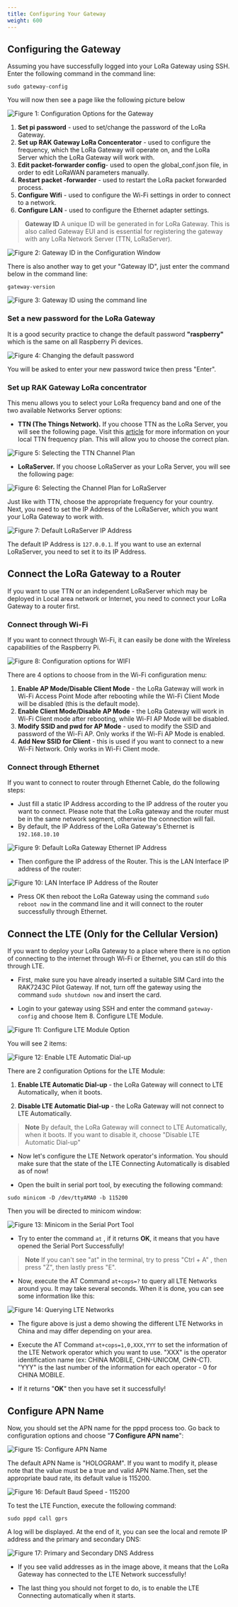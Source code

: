 ```yaml
---
title: Configuring Your Gateway
weight: 600
---
```

## Configuring the Gateway
Assuming you have successfully logged into your LoRa Gateway using SSH. Enter the following command in the command line:
```
sudo gateway-config
```

You will now then see a page like the following picture below


![Figure 1: Configuration Options for the Gateway](../images/config-options.png)
1. **Set pi password** - used to set/change the password of the LoRa Gateway.
2. **Set up RAK Gateway LoRa Concenterator** - used to configure the frequency, which the LoRa Gateway will operate on, and the LoRa Server which the LoRa Gateway will work with.
3. **Edit packet-forwarder config**- used to open the global_conf.json file, in order to edit LoRaWAN parameters manually.
4. **Restart packet -forwarder** - used to restart the LoRa packet forwarded process.
5. **Configure Wifi** - used to configure the Wi-Fi settings in order to connect to a network.
6. **Configure LAN** - used to configure the Ethernet adapter settings.

>**Gateway ID** A unique ID will be generated in for LoRa Gateway. This is also called Gateway EUI and is essential for registering the gateway with any LoRa Network Server (TTN, LoRaServer).

![Figure 2: Gateway ID in the Configuration Window](../images/gateway-id.png)

There is also another way to get your "Gateway ID", just enter the command below in the command line:

```
gateway-version
```

![Figure 3: Gateway ID using the command line](../images/gateway-id-cmd.png)

### Set a new password for the LoRa Gateway
It is a good security practice to change the default password **"raspberry"** which is the same on all Raspberry Pi devices.

![Figure 4: Changing the default password](../images/passwd.png)

You will be asked to enter your new password twice then press "Enter".

### Set up RAK Gateway LoRa concentrator
This menu allows you to select your LoRa frequency band and one of the two available Networks Server options:
* **TTN (The Things Network).** If you choose TTN as the LoRa Server, you will see the following page. Visit this [article](https://www.thethingsnetwork.org/docs/lorawan/frequencies-by-country.html) for more information on your local TTN frequency plan. This will allow you to choose the correct plan.

![Figure 5: Selecting the TTN Channel Plan](../images/ttn.jpg)

* **LoRaServer.** If you choose LoRaServer as your LoRa Server, you will see the following page:

![Figure 6: Selecting the Channel Plan for LoRaServer](../images/ttn-loraserver.png)

Just like with TTN, choose the appropriate frequency for your country. Next, you need to set the IP Address of the LoRaServer, which you want your LoRa Gateway to work with.

![Figure 7: Default LoRaServer IP Address](../images/loraserver-ip.png)

The default IP Address is `127.0.0.1`. If you want to use an external LoRaServer, you need to set it to its IP Address.


## Connect the LoRa Gateway to a Router

If you want to use TTN or an independent LoRaServer which may be deployed in Local area network or Internet, you need to connect your LoRa Gateway to a router first.

### Connect through Wi-Fi
If you want to connect through Wi-Fi, it can easily be done with the Wireless capabilities of the Raspberry Pi.

![Figure 8: Configuration options for WIFI](../images/wifi.png)

There are 4 options to choose from in the Wi-Fi configuration menu:

1. **Enable AP Mode/Disable Client Mode** - the LoRa Gateway will work in Wi-Fi Access Point Mode after rebooting while the Wi-Fi Client Mode will be disabled (this is the default mode).
2. **Enable Client Mode/Disable AP Mode** - the LoRa Gateway will work in Wi-Fi Client mode after rebooting, while Wi-FI AP Mode will be disabled.
3. **Modify SSID and pwd for AP Mode** - used to modify the SSID and password of the Wi-Fi AP. Only works if the Wi-Fi AP Mode is enabled.
4. **Add New SSID for Client** - this is used if you want to connect to a new Wi-Fi Network. Only works in Wi-Fi Client mode.

### Connect through Ethernet
If you want to connect to router through Ethernet Cable, do the following steps:

* Just fill a static IP Address according to the IP address of the router you want to connect. Please note that the LoRa gateway and the router must be in the same network segment, otherwise the connection will fail.
* By default, the IP Address of the LoRa Gateway's Ethernet is `192.168.10.10`

![Figure 9: Default LoRa Gateway Ethernet IP Address](../images/ip-lora.png)

* Then configure the IP address of the Router. This is the LAN Interface IP address of the router:

![Figure 10: LAN Interface IP Address of the Router](../images/lan-ip.png)

* Press OK then reboot the LoRa Gateway using the command `sudo reboot now` in the command line and it will connect to the router successfully through Ethernet.

## Connect the LTE (Only for the Cellular Version)

If you want to deploy your LoRa Gateway to a place where there is no option of connecting to the internet through Wi-Fi or Ethernet, you can still do this through LTE.

* First, make sure you have already inserted a suitable SIM Card into the RAK7243C Pilot Gateway. If not, turn off the gateway using the command `sudo shutdown now` and insert the card.

* Login to your gateway using SSH and enter the command `gateway-config` and choose Item 8. Configure LTE Module.

![Figure 11: Configure LTE Module Option](../images/config_lte_option.png)

You will see 2 items:

![Figure 12: Enable LTE Automatic Dial-up](../images/Enable_LTE.png)

There are 2 configuration Options for the LTE Module:

1. **Enable LTE Automatic Dial-up** - the LoRa Gateway will connect to LTE Automatically, when it boots.

2. **Disable LTE Automatic Dial-up** - the LoRa Gateway will not connect to LTE Automatically.

>**Note** By default, the LoRa Gateway will connect to LTE Automatically, when it boots. If you want to
disable it, choose "Disable LTE Automatic Dial-up"

* Now let's configure the LTE Network operator's information. You should make sure that the state of the LTE Connecting Automatically is disabled as of now!

* Open the built in serial port tool, by executing the following command:

```
sudo minicom -D /dev/ttyAMA0 -b 115200
```

Then you will be directed to minicom window:

![Figure 13: Minicom in the Serial Port Tool](../images/minicom_window.png)

* Try to enter the command `at` , if it returns **OK**, it means that you have opened the Serial Port Successfully!

>**Note** If you can't see "at" in the terminal, try to press "Ctrl + A" , then press "Z", then lastly press
"E".

* Now, execute the AT Command `at+cops=?` to query all LTE Networks around you. It may take several seconds. When it is done, you can see some information like this:

![Figure 14: Querying LTE Networks](../images/Query_LTE.png)

* The figure above is just a demo showing the different LTE Networks in China and may differ depending on your area. 

* Execute the AT Command `at+cops=1,0,XXX,YYY` to set the information of the LTE Network operator which you want to use. "XXX" is the operator identification name (ex: CHINA MOBILE, CHN-UNICOM, CHN-CT). "YYY" is the last number of the information for each operator - 0 for CHINA MOBILE.

* If it returns "**OK**" then you have set it successfully!

## Configure APN Name

Now, you should set the APN name for the pppd process too. Go back to configuration options and choose "**7 Configure APN name**":

![Figure 15: Configure APN Name](../images/APN.png)

The default APN Name is "HOLOGRAM". If you want to modify it, please note that the value must be a true and valid APN Name.Then, set the appropriate baud rate, its default value is 115200.

![Figure 16: Default Baud Speed - 115200](../images/Baud_Speed.png)

To test the LTE Function, execute the following command:

```
sudo pppd call gprs
```

A log will be displayed. At the end of it, you can see the local and remote IP address and the primary and secondary DNS:

![Figure 17: Primary and Secondary DNS Address](../images/DNS_Add.png)

* If you see valid addresses as in the image above, it means that the LoRa Gateway has connected to the LTE Network successfully!

* The last thing you should not forget to do, is to enable the LTE Connecting automatically when it starts.
